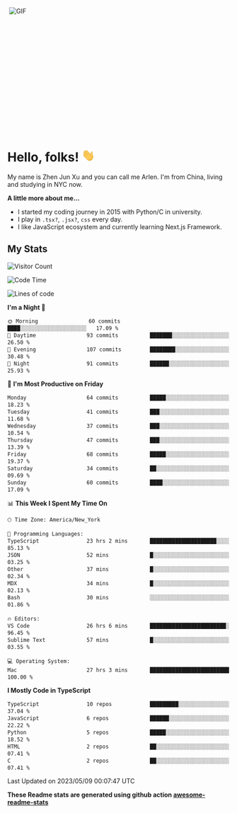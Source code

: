 <img align="right" alt="GIF" src="https://media.giphy.com/media/xUA7bdpLxQhsSQdyog/giphy.gif" width="500" height="320" />

# Hello, folks! <img src="https://raw.githubusercontent.com/arlenxuzj/arlenxuzj/master/assets/wave.gif" width="30px">

My name is Zhen Jun Xu and you can call me Arlen. I'm from China, living and studying in NYC now.

**A little more about me...**

 - I started my coding journey in 2015 with Python/C in university.
 - I play in `.tsx?`, `.jsx?`, `css` every day.
 - I like JavaScript ecosystem and currently learning Next.js Framework.

## My Stats

![Visitor Count](https://komarev.com/ghpvc/?username=arlenxuzj&color=blue&label=Profile+Views)

<!--START_SECTION:waka-->
![Code Time](http://img.shields.io/badge/Code%20Time-3%2C206%20hrs%208%20mins-blue)

![Lines of code](https://img.shields.io/badge/From%20Hello%20World%20I%27ve%20Written-687.8%20thousand%20lines%20of%20code-blue)

**I'm a Night 🦉** 

```text
🌞 Morning                60 commits          ████░░░░░░░░░░░░░░░░░░░░░   17.09 % 
🌆 Daytime                93 commits          ███████░░░░░░░░░░░░░░░░░░   26.50 % 
🌃 Evening                107 commits         ████████░░░░░░░░░░░░░░░░░   30.48 % 
🌙 Night                  91 commits          ██████░░░░░░░░░░░░░░░░░░░   25.93 % 
```
📅 **I'm Most Productive on Friday** 

```text
Monday                   64 commits          █████░░░░░░░░░░░░░░░░░░░░   18.23 % 
Tuesday                  41 commits          ███░░░░░░░░░░░░░░░░░░░░░░   11.68 % 
Wednesday                37 commits          ███░░░░░░░░░░░░░░░░░░░░░░   10.54 % 
Thursday                 47 commits          ███░░░░░░░░░░░░░░░░░░░░░░   13.39 % 
Friday                   68 commits          █████░░░░░░░░░░░░░░░░░░░░   19.37 % 
Saturday                 34 commits          ██░░░░░░░░░░░░░░░░░░░░░░░   09.69 % 
Sunday                   60 commits          ████░░░░░░░░░░░░░░░░░░░░░   17.09 % 
```


📊 **This Week I Spent My Time On** 

```text
🕑︎ Time Zone: America/New_York

💬 Programming Languages: 
TypeScript               23 hrs 2 mins       █████████████████████░░░░   85.13 % 
JSON                     52 mins             █░░░░░░░░░░░░░░░░░░░░░░░░   03.25 % 
Other                    37 mins             █░░░░░░░░░░░░░░░░░░░░░░░░   02.34 % 
MDX                      34 mins             █░░░░░░░░░░░░░░░░░░░░░░░░   02.13 % 
Bash                     30 mins             ░░░░░░░░░░░░░░░░░░░░░░░░░   01.86 % 

🔥 Editors: 
VS Code                  26 hrs 6 mins       ████████████████████████░   96.45 % 
Sublime Text             57 mins             █░░░░░░░░░░░░░░░░░░░░░░░░   03.55 % 

💻 Operating System: 
Mac                      27 hrs 3 mins       █████████████████████████   100.00 % 
```

**I Mostly Code in TypeScript** 

```text
TypeScript               10 repos            █████████░░░░░░░░░░░░░░░░   37.04 % 
JavaScript               6 repos             ██████░░░░░░░░░░░░░░░░░░░   22.22 % 
Python                   5 repos             █████░░░░░░░░░░░░░░░░░░░░   18.52 % 
HTML                     2 repos             ██░░░░░░░░░░░░░░░░░░░░░░░   07.41 % 
C                        2 repos             ██░░░░░░░░░░░░░░░░░░░░░░░   07.41 % 
```




 Last Updated on 2023/05/09 00:07:47 UTC
<!--END_SECTION:waka-->

**These Readme stats are generated using github action [awesome-readme-stats](https://github.com/anmol098/waka-readme-stats)**

